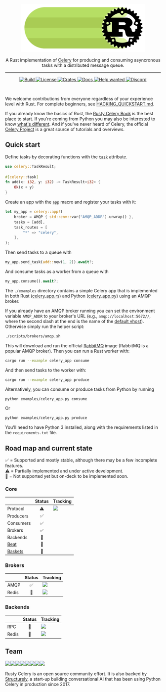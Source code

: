 <div align="center">
    <br>
    <img src="img/rusty-celery-logo.png" width="400"/>
    <p>
    A Rust implementation of <a href="https://github.com/celery/celery">Celery</a> for producing and consuming asyncronous tasks with a distributed message queue.
    </p>
    <hr/>
</div>
<p align="center">
    <a href="https://github.com/rusty-celery/rusty-celery/actions">
        <img alt="Build" src="https://github.com/rusty-celery/rusty-celery/workflows/CI/badge.svg?event=push&branch=master">
    </a>
    <a href="https://github.com/rusty-celery/rusty-celery/blob/master/LICENSE">
        <img alt="License" src="https://img.shields.io/github/license/rusty-celery/rusty-celery.svg?color=blue&cachedrop">
    </a>
    <a href="https://crates.io/crates/celery">
        <img alt="Crates" src="https://img.shields.io/crates/v/celery.svg?color=blue">
    </a>
    <a href="https://docs.rs/celery/">
        <img alt="Docs" src="https://img.shields.io/badge/docs.rs-API%20docs-blue">
    </a>
    <a href="https://github.com/rusty-celery/rusty-celery/issues?q=is%3Aissue+is%3Aopen+label%3A%22Status%3A+Help+Wanted%22">
        <img alt="Help wanted" src="https://img.shields.io/github/issues/rusty-celery/rusty-celery/Status%3A%20Help%20Wanted?label=Help%20Wanted">
    </a>
    <a href="https://discord.gg/PV3azbB">
        <img alt="Discord" src="https://img.shields.io/discord/689533070247723078?logo=discord">
    </a>
</p>
<br/>


We welcome contributions from everyone regardless of your experience level with Rust. For complete beginners, see [HACKING_QUICKSTART.md](https://github.com/rusty-celery/rusty-celery/blob/master/HACKING_QUICKSTART.md).

If you already know the basics of Rust, the [Rusty Celery Book](https://rusty-celery.github.io/) is the best place to start. If you're coming from Python you may also be interested to know [what's different](https://rusty-celery.github.io/coming-from-python/index.html). And if you've never heard of Celery, the official [Celery Project](http://www.celeryproject.org/) is a great source of tutorials and overviews.

## Quick start

Define tasks by decorating functions with the [`task`](https://docs.rs/celery/*/celery/attr.task.html) attribute.

```rust
use celery::TaskResult;

#[celery::task]
fn add(x: i32, y: i32) -> TaskResult<i32> {
    Ok(x + y)
}
```

Create an app with the [`app`](https://docs.rs/celery/*/celery/macro.celery_app.html) macro
and register your tasks with it:

```rust
let my_app = celery::app!(
    broker = AMQP { std::env::var("AMQP_ADDR").unwrap() },
    tasks = [add],
    task_routes = [
        "*" => "celery",
    ],
);
```

Then send tasks to a queue with

```rust
my_app.send_task(add::new(1, 2)).await?;
```

And consume tasks as a worker from a queue with

```rust
my_app.consume().await?;
```

The `./examples` directory contains a simple Celery app that is implemented in both Rust ([celery_app.rs](https://github.com/rusty-celery/rusty-celery/blob/master/examples/celery_app.rs)) and Python ([celery_app.py](https://github.com/rusty-celery/rusty-celery/blob/master/examples/celery_app.py)) using an AMQP broker. 

If you already have an AMQP broker running you can set the environment variable `AMQP_ADDR` to your broker's URL (e.g., `amqp://localhost:5672//`, where
the second slash at the end is the name of the [default vhost](https://www.rabbitmq.com/access-control.html#default-state)).
Otherwise simply run the helper script:

```bash
./scripts/brokers/amqp.sh
```

This will download and run the official [RabbitMQ](https://www.rabbitmq.com/) image (RabbitMQ is a popular AMQP broker). Then you can run a Rust worker with:

```bash
cargo run --example celery_app consume
```

And then send tasks to the worker with:

```bash
cargo run --example celery_app produce
```

Alternatively, you can consume or produce tasks from Python by running


```bash
python examples/celery_app.py consume
```

Or

```bash
python examples/celery_app.py produce
```

You'll need to have Python 3 installed, along with the requirements listed in the `requirements.txt` file.

## Road map and current state

✅ = Supported and mostly stable, although there may be a few incomplete features.<br/>
⚠️ = Partially implemented and under active development.<br/>
🔴 = Not supported yet but on-deck to be implemented soon.

### Core

|                  | Status  | Tracking  |
| ---------------- |:-------:| --------- |
| Protocol         | ⚠️      | [![](https://img.shields.io/github/issues/rusty-celery/rusty-celery/Protocol%20Feature?label=Issues)](https://github.com/rusty-celery/rusty-celery/issues?q=is%3Aissue+label%3A%22Protocol+Feature%22+is%3Aopen) |
| Producers        | ✅      | |
| Consumers        | ✅      | |
| Brokers          | ✅      | |
| Backends         | 🔴      | |
| [Beat](https://github.com/rusty-celery/rusty-celery/issues/55)    | 🔴      | |
| [Baskets](https://github.com/rusty-celery/rusty-celery/issues/53) | 🔴      | |

### Brokers

|       | Status | Tracking |
| ----- |:------:| -------- |
| AMQP  | ✅     | [![](https://img.shields.io/github/issues/rusty-celery/rusty-celery/Broker%3A%20AMQP?label=Issues)](https://github.com/rusty-celery/rusty-celery/labels/Broker%3A%20AMQP) |
| Redis | 🔴     | [![](https://img.shields.io/github/issues/rusty-celery/rusty-celery/Broker%3A%20Redis?label=Issues)](https://github.com/rusty-celery/rusty-celery/labels/Broker%3A%20Redis) |

### Backends

|             | Status | Tracking |
| ----------- |:------:| -------- |
| RPC         | 🔴     | [![](https://img.shields.io/github/issues/rusty-celery/rusty-celery/Backend%3A%20RPC?label=Issues)](https://github.com/rusty-celery/rusty-celery/labels/Backend%3A%20RPC) |
| Redis       | 🔴     | [![](https://img.shields.io/github/issues/rusty-celery/rusty-celery/Backend%3A%20Redis?label=Issues)](https://github.com/rusty-celery/rusty-celery/labels/Backend%3A%20Redis) |

## Team

[![](https://sourcerer.io/fame/epwalsh/rusty-celery/rusty-celery/images/0)](https://sourcerer.io/fame/epwalsh/rusty-celery/rusty-celery/links/0)[![](https://sourcerer.io/fame/epwalsh/rusty-celery/rusty-celery/images/1)](https://sourcerer.io/fame/epwalsh/rusty-celery/rusty-celery/links/1)[![](https://sourcerer.io/fame/epwalsh/rusty-celery/rusty-celery/images/2)](https://sourcerer.io/fame/epwalsh/rusty-celery/rusty-celery/links/2)[![](https://sourcerer.io/fame/epwalsh/rusty-celery/rusty-celery/images/3)](https://sourcerer.io/fame/epwalsh/rusty-celery/rusty-celery/links/3)[![](https://sourcerer.io/fame/epwalsh/rusty-celery/rusty-celery/images/4)](https://sourcerer.io/fame/epwalsh/rusty-celery/rusty-celery/links/4)[![](https://sourcerer.io/fame/epwalsh/rusty-celery/rusty-celery/images/5)](https://sourcerer.io/fame/epwalsh/rusty-celery/rusty-celery/links/5)[![](https://sourcerer.io/fame/epwalsh/rusty-celery/rusty-celery/images/6)](https://sourcerer.io/fame/epwalsh/rusty-celery/rusty-celery/links/6)[![](https://sourcerer.io/fame/epwalsh/rusty-celery/rusty-celery/images/7)](https://sourcerer.io/fame/epwalsh/rusty-celery/rusty-celery/links/7)

Rusty Celery is an open source community effort. It is also backed by [Structurely](https://structurely.com/), a start-up building conversational AI that has been using Python Celery in production since 2017.

